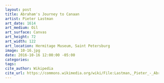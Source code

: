 ```yaml
---
layout: post
title: Abraham's Journey to Canaan
artist: Pieter Lastman
art_date: 1614
art_medium: Oil
art_surface: Canvas
art_height: 72
art_width: 122
art_location: Hermitage Museum, Saint Petersburg
image: 10-16.jpg
date: 2016-10-16 12:00:00 -05:00
categories:
tags:
cite_author: Wikipedia
cite_url: https://commons.wikimedia.org/wiki/File:Lastman,_Pieter_-_Abraham%27s_Journey_to_Canaan_-_1614.jpg
---
```


